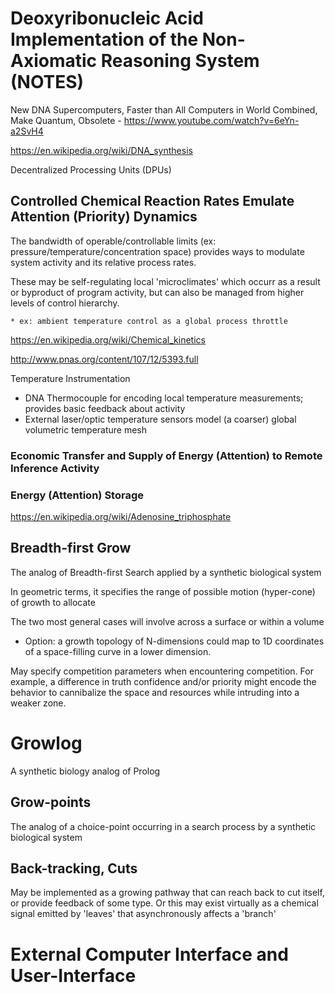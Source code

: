# Deoxyribonucleic Acid Implementation of the Non-Axiomatic Reasoning System (NOTES)

New DNA Supercomputers, Faster than All Computers in World Combined, Make Quantum, Obsolete - https://www.youtube.com/watch?v=6eYn-a2SvH4

https://en.wikipedia.org/wiki/DNA_synthesis

Decentralized Processing Units (DPUs)

## Controlled Chemical Reaction Rates Emulate Attention (Priority) Dynamics

The bandwidth of operable/controllable limits (ex: pressure/temperature/concentration space)
provides ways to modulate system activity and its relative process rates.

These may be self-regulating local 'microclimates' which occurr as a result or byproduct of
program activity, but can also be managed from higher levels of control hierarchy.

    * ex: ambient temperature control as a global process throttle

https://en.wikipedia.org/wiki/Chemical_kinetics

http://www.pnas.org/content/107/12/5393.full

Temperature Instrumentation
  * DNA Thermocouple for encoding local temperature measurements; provides basic feedback about activity
  * External laser/optic temperature sensors model (a coarser) global volumetric temperature mesh

### Economic Transfer and Supply of Energy (Attention) to Remote Inference Activity

### Energy (Attention) Storage

https://en.wikipedia.org/wiki/Adenosine_triphosphate

## Breadth-first Grow

The analog of Breadth-first Search applied by a synthetic biological system

In geometric terms, it specifies the range of possible motion (hyper-cone) of growth to allocate

The two most general cases will involve across a surface or within a volume
 * Option: a growth topology of N-dimensions could map to 1D coordinates of a space-filling curve in a lower dimension.

May specify competition parameters when encountering competition.
For example, a difference in truth confidence and/or priority might encode the behavior to cannibalize the space and resources while intruding into a weaker zone.

# Growlog

A synthetic biology analog of Prolog

## Grow-points

The analog of a choice-point occurring in a search process by a synthetic biological system

## Back-tracking, Cuts

May be implemented as a growing pathway that can reach back to cut itself, or
provide feedback of some type.  Or this may exist virtually as a chemical signal
emitted by 'leaves' that asynchronously affects a 'branch'

# External Computer Interface and User-Interface
